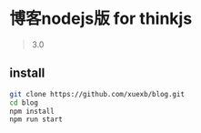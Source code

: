 # 博客nodejs版 for thinkjs

> 3.0

## install

```bash
git clone https://github.com/xuexb/blog.git
cd blog
npm install
npm run start
```
